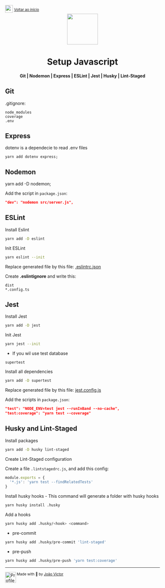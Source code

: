 <div align="left">
  <img src="https://cdn.jsdelivr.net/gh/devicons/devicon/icons/nodejs/nodejs-original.svg" width=25>
  <sup><a href="https://github.com/joaovictornsv/setup_node">Voltar ao início</a></sup>
</div>

<div align="center">
  <img src="https://cdn.jsdelivr.net/gh/devicons/devicon/icons/javascript/javascript-original.svg" width=100>
  <h1>Setup Javascript</h1>
  <h4>Git | Nodemon | Express | ESLint | Jest | Husky | Lint-Staged</h4>
</div>


## Git
.gitignore:
```
node_modules
coverage
.env
```

## Express

dotenv is a dependecie to read .env files
```
yarn add dotenv express;
```

## Nodemon
yarn add -D nodemon;

Add the script in `package.json`:
```json
"dev": "nodemon src/server.js",
```

## ESLint

Install Eslint
```bash
yarn add -D eslint
```

Init ESLint
```bash
yarn eslint --init
```


Replace generated file by this file: [.eslintrc.json](https://gist.github.com/joaovictornsv/25b62efad70e92fc9b6fde6d0473420c#file-eslintrc-json)


Create **.eslintignore** and write this:
```
dist
*.config.ts
```

## Jest

Install Jest
```bash
yarn add -D jest
```

Init Jest
```bash
yarn jest --init
```


- If you wil use test database

```
supertest

```

Install all dependencies
```bash
yarn add -D supertest
```

Replace generated file by this file: [jest.config.js](https://gist.github.com/joaovictornsv/25b62efad70e92fc9b6fde6d0473420c#file-jest-config-js)


Add the scripts in `package.json`:
```json
"test": "NODE_ENV=test jest --runInBand --no-cache",
"test:coverage": "yarn test --coverage"
```

## Husky and Lint-Staged
Install packages
```bash
yarn add -D husky lint-staged
```

Create Lint-Staged configuration

Create a file `.lintstagedrc.js`, and add this config:
```javascript
module.exports = {
  '*.js': 'yarn test --findRelatedTests'
}
```

Install husky hooks - This command will generate a folder with husky hooks
```bash
yarn husky install .husky
```

Add a hooks

```bash
yarn husky add .husky/<hook> <command>
```

- pre-commit
```bash
yarn husky add .husky/pre-commit 'lint-staged'
```

- pre-push
```bash
yarn husky add .husky/pre-push 'yarn test:coverage'
```

---
<div>
  <img align="left" src="https://i.imgur.com/ufUYAFh.png" width=35 alt="Profile"/>
  <sub>Made with 💙 by <a href="https://github.com/joaovictornsv">João Victor</a></sub>
</div>
